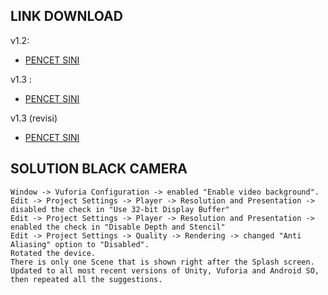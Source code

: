 ## LINK DOWNLOAD
v1.2:
- [PENCET SINI](https://drive.google.com/file/d/1Fl3kMcGharSuuXlAXVV1YrUMKfss8Lnj/view?usp=share_link)

v1.3 :
- [PENCET SINI](https://drive.google.com/file/d/1ovfW3mi_9_5AH7pZNhkxEpjkH-ulJHG1/view?usp=share_link)

v1.3 (revisi)
- [PENCET SINI](https://drive.google.com/file/d/1NQefPmu3xznai-5ugZzazXR7s_DtKL-T/view?usp=share_link)

## SOLUTION BLACK CAMERA

    Window -> Vuforia Configuration -> enabled "Enable video background".
    Edit -> Project Settings -> Player -> Resolution and Presentation -> disabled the check in "Use 32-bit Display Buffer"
    Edit -> Project Settings -> Player -> Resolution and Presentation -> enabled the check in "Disable Depth and Stencil"
    Edit -> Project Settings -> Quality -> Rendering -> changed "Anti Aliasing" option to "Disabled".
    Rotated the device.
    There is only one Scene that is shown right after the Splash screen.
    Updated to all most recent versions of Unity, Vuforia and Android SO, then repeated all the suggestions.
